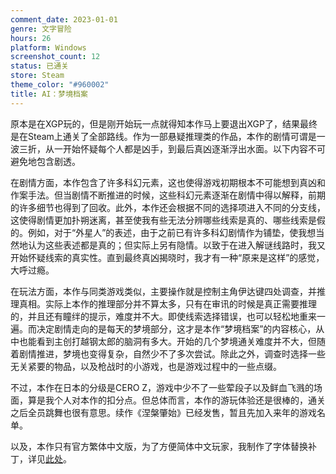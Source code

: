 ```yaml
---
comment_date: 2023-01-01
genre: 文字冒险
hours: 26
platform: Windows
screenshot_count: 12
status: 已通关
store: Steam
theme_color: "#960002"
title: AI：梦境档案
---
```

原本是在XGP玩的，但是刚开始玩一点就得知本作马上要退出XGP了，结果最终是在Steam上通关了全部路线。作为一部悬疑推理类的作品，本作的剧情可谓是一波三折，从一开始怀疑每个人都是凶手，到最后真凶逐渐浮出水面。以下内容不可避免地包含剧透。

在剧情方面，本作包含了许多科幻元素，这也使得游戏初期根本不可能想到真凶和作案手法。但当剧情不断推进的时候，这些科幻元素逐渐在剧情中得以解释，前期的许多细节也得到了回收。此外，本作还会根据不同的选择项进入不同的分支线，这使得剧情更加扑朔迷离，甚至使我有些无法分辨哪些线索是真的、哪些线索是假的。例如，对于“外星人”的表述，由于之前已有许多科幻剧情作为铺垫，使我想当然地认为这些表述都是真的；但实际上另有隐情。以致于在进入解谜线路时，我又开始怀疑线索的真实性。直到最终真凶揭晓时，我才有一种“原来是这样”的感觉，大呼过瘾。

在玩法方面，本作与同类游戏类似，主要操作就是控制主角伊达键四处调查，并推理真相。实际上本作的推理部分并不算太多，只有在审讯的时候是真正需要推理的，并且还有瞳绊的提示，难度并不大。即使线索选择错误，也可以轻松地重来一遍。而决定剧情走向的是每天的梦境部分，这才是本作“梦境档案”的内容核心，从中也能看到主创打越钢太郎的脑洞有多大。开始的几个梦境通关难度并不大，但随着剧情推进，梦境也变得复杂，自然少不了多次尝试。除此之外，调查时选择一些无关紧要的物品，以及枪战时的小游戏，也是游戏过程中的一些点缀。

不过，本作在日本的分级是CERO Z，游戏中少不了一些荤段子以及鲜血飞溅的场面，算是我个人对本作的扣分点。但总体而言，本作的游玩体验还是很棒的，通关之后全员跳舞也很有意思。续作《涅槃肇始》已经发售，暂且先加入来年的游戏名单。

以及，本作只有官方繁体中文版，为了方便简体中文玩家，我制作了字体替换补丁，详见[此处](https://xzonn.top/posts/AI-The-Somnium-Files-Chs-Patch.html)。
